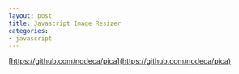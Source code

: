 ```yaml
---
layout: post
title: Javascript Image Resizer
categories:
- javascript
---
```


[https://github.com/nodeca/pica](https://github.com/nodeca/pica)